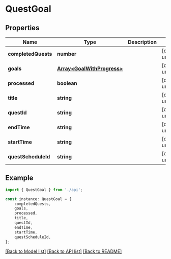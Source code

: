 # QuestGoal


## Properties

Name | Type | Description | Notes
------------ | ------------- | ------------- | -------------
**completedQuests** | **number** |  | [default to undefined]
**goals** | [**Array&lt;GoalWithProgress&gt;**](GoalWithProgress.md) |  | [default to undefined]
**processed** | **boolean** |  | [default to undefined]
**title** | **string** |  | [default to undefined]
**questId** | **string** |  | [default to undefined]
**endTime** | **string** |  | [default to undefined]
**startTime** | **string** |  | [default to undefined]
**questScheduleId** | **string** |  | [default to undefined]

## Example

```typescript
import { QuestGoal } from './api';

const instance: QuestGoal = {
    completedQuests,
    goals,
    processed,
    title,
    questId,
    endTime,
    startTime,
    questScheduleId,
};
```

[[Back to Model list]](../README.md#documentation-for-models) [[Back to API list]](../README.md#documentation-for-api-endpoints) [[Back to README]](../README.md)
